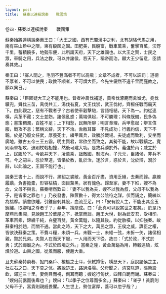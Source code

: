 ```yaml
---
layout: post
title:  蘇秦以連橫說秦　　戰國策
---
```



卷四 ‧ 蘇秦以連橫說秦　　戰國策

蘇秦始將連橫說秦惠王曰：「大王之國，西有巴蜀漢中之利，北有胡貉代馬之用，南有巫山黔中之限，東有殽函之固。田肥美，民殷富，戰車萬乘，奮擊百萬，沃野千里，蓄積饒多，地勢形便，此所謂天府，天下之雄國也。以大王之賢，士民之眾，車騎之用，兵法之教，可以并諸侯，吞天下，稱帝而治。願大王少留意，臣請奏其效。」

秦王曰：「寡人聞之，毛羽不豐滿者不可以高飛；文章不成者，不可以誅罰；道德不厚者，不可以使民；政教不順者，不可煩大臣。今先生儼然不遠千里而庭教之，願以異日。」

蘇秦曰：「臣固疑大王之不能用也。昔者神農伐補遂，黃帝伐涿鹿而禽蚩尤，堯伐驩兜，舜伐三苗，禹伐共工，湯伐有夏，文王伐崇，武王伐紂，齊桓任戰而霸天下。由此觀之，惡有不戰者乎？古者使車轂擊馳，言語相結，天下為一。約從連橫，兵革不藏；文士並飭，諸侯亂惑；萬端俱起，不可勝理；科條既備，民多偽態；書策稠濁，百姓不足；上下相愁，民無所聊；明言章理，兵甲愈起；辯言偉服，戰攻不息；繁稱文辭，天下不治。舌敝耳聾　不見成功；行義約信，天下不親。於是乃廢文任武，厚養死士，綴甲厲兵，效勝於戰場。夫徒處而致利，安坐而廣地，雖古五帝三王五霸，明主賢君，常欲坐而致之，其勢不能，故以戰續之。寬則兩軍相攻，迫則杖戟相撞，然後可建大功。是故兵勝於外，義強於內；威立於上，民服於下。今欲并天下，凌萬乘，詘敵國，制海內，子元元，臣諸侯，非兵不可。今之嗣主，忽於至道，皆惛於教，亂於治，迷於言，惑於言，沈於辯，溺於辭，以此論之，王固不能行也。」

說秦王書十上，而說不行。黑貂之裘敝，黃金百斤盡，資用乏絕，去秦而歸。贏縢履蹻，負書擔橐，形容枯槁，面目黧黑，狀有愧色。歸至家，妻不下絍，嫂不為炊，父母不與言。蘇秦喟然歎曰：「妻不以我為夫，嫂不以我為叔，父母不以我為子，是皆秦之罪也！」乃夜發書，陳篋數十，得太公陰符之謀。伏而誦之，簡練以為揣摩。讀書欲睡，引錐自剌其股，血流至足，曰：「安有說人主，不能出其金玉錦繡，取卿相之尊者乎？」朞年，揣摩成。曰：「此真可以說當世之君矣。」於是乃摩燕烏集闕，見說趙王於華屋之下，抵掌而談。趙王大悅，封為武安君，受相印。革車百乘，錦繡千純，白璧百雙，黃金萬鎰，以隨其後。約從散橫，以抑強秦。故蘇秦相於趙，而關不通。當此之時，天下之大，萬民之眾，王侯之威，謀臣之權，皆欲決蘇秦之策。不費斗糧，未煩一兵，未戰一士，未絕一弦，未折一矢，諸侯相親，賢於兄弟。夫賢人在而天下服，一人用而天下從。故曰：「式於政，不式於勇；式於廊廟之內，不式於四境之外。」當秦之隆，黃金萬鎰為用，轉轂連騎，炫熿於道。山東之國，從風而服，使趙大重。

且夫蘇秦特窮巷、掘門桑戶、棬樞之士耳，伏軾撙銜，橫歷天下，庭說諸侯之主，杜左右之口，天下莫之伉。將說楚王，路過洛陽。父母聞之，清宮除道，張樂設飲，郊迎三十里。妻側目而視，側耳而聽；嫂蛇行匍伏，四拜自跪而謝。蘇秦曰：「嫂何前倨而後卑也？」嫂曰：「以季子之位尊而多金。」蘇秦曰：「嗟乎！貧窮則父母不子，富貴則親戚畏懼。人生世上，勢位富厚，蓋可以忽乎哉？」